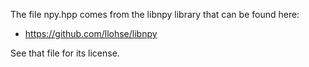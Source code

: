 The file npy.hpp comes from the libnpy library that can be found here:

- https://github.com/llohse/libnpy

See that file for its license.
